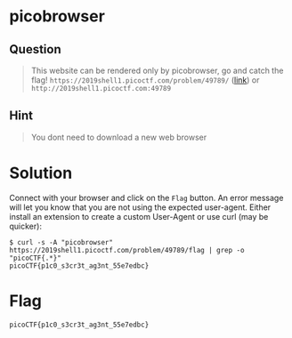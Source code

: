 # picobrowser
## Question
>This website can be rendered only by picobrowser, go and catch the flag! `https://2019shell1.picoctf.com/problem/49789/` ([link](https://2019shell1.picoctf.com/problem/49789/)) or `http://2019shell1.picoctf.com:49789`

## Hint
>You dont need to download a new web browser

# Solution
Connect with your browser and click on the `Flag` button. An error message will let you know that you are not using the expected user-agent. Either install an extension to create a custom User-Agent or use curl (may be quicker):

~~~~
$ curl -s -A "picobrowser" https://2019shell1.picoctf.com/problem/49789/flag | grep -o "picoCTF{.*}"
picoCTF{p1c0_s3cr3t_ag3nt_55e7edbc}
~~~~

# Flag
`picoCTF{p1c0_s3cr3t_ag3nt_55e7edbc}`
